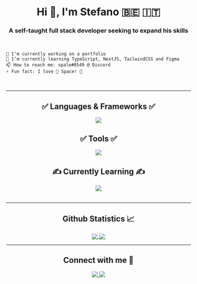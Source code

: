 <h1 align="center">Hi 👋, I'm Stefano 🇧🇪 🇮🇹</h1>

<h3 align="center">A self-taught full stack developer seeking to expand his skills</h3>

<br>

    🔭 I’m currently working on a portfolio
    🌱 I’m currently learning TypeScript, NextJS, TailwindCSS and Figma
    📫 How to reach me: spale#0549 @ Discord
    ⚡ Fun fact: I love 🚀 Space! 🚀

<br>

---

  <h2 align="center">✅ Languages & Frameworks ✅</h2>
  
  <div align="center">
  <a href="https://skillicons.dev">
    <img src="https://skillicons.dev/icons?i=js,react,nodejs,html,css,net,java,mysql,py,express&theme=dark&perline=5">
  </a>

  <br>

  <h2 align="center">✅ Tools ✅</h2>

  <a href="https://skillicons.dev">
    <img src="https://skillicons.dev/icons?i=bash,postman,webpack,docker,git,vscode,ps,pr&theme=dark&perline=4">
  </a>

  <br>

  <h2 align="center">✍️ Currently Learning ✍️</h2>

  <a href="https://skillicons.dev">
    <img src="https://skillicons.dev/icons?i=ts,next,figma,tailwind&theme=dark&perline=2">
  </a>
</div>

<br>

---

  <h2 align="center"> Github Statistics 📈 </h2>
  
  <div align="center"> 
     <a href="">
      <img align="center" src="https://github-readme-stats-sigma-five.vercel.app/api?username=spale-dev&show_icons=true&include_all_commits=true&count_private=true&theme=react&line_height=40" />
    </a>
    <a href="">
      <img align="center" src="https://github-readme-stats.vercel.app/api/top-langs/?username=spale-dev&theme=react&line_height=40&hide=css"/>
    </a>
</div>

---

  <h2 align="center">Connect with me 📲</h2>
  
  <div align="center"> 
  <a href="https://stackoverflow.com/users/20458282">
    <img src="https://skillicons.dev/icons?i=stackoverflow&theme=dark">
  </a>
  <a href="https://www.linkedin.com/in/stefano-paletta-140321255/">
    <img src="https://skillicons.dev/icons?i=linkedin&theme=dark">
  </a>
</div>
